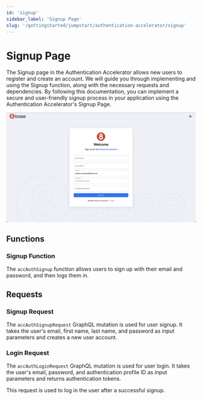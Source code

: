```yaml
---
id: 'signup'
sidebar_label: 'Signup Page'
slug: '/gettingstarted/jumpstart/authentication-accelerator/signup'
---
```

# Signup Page

The Signup page in the Authentication Accelerator allows new users to register and create an account. We will guide you through implementing and using the Signup function, along with the necessary requests and dependencies. By following this documentation, you can implement a secure and user-friendly signup process in your application using the Authentication Accelerator's Signup Page.


![Signup Page](../_images/signupPage.png)

## Functions

### Signup Function

The `accAuthSignup` function allows users to sign up with their email and password, and then logs them in. <!-- Here's an annotated code snippet explaining how it works. -->

## Requests

### Signup Request

The `accAuthSignupRequest` GraphQL mutation is used for user signup. It takes the user's email, first name, last name, and password as input parameters and creates a new user account. <!-- Here's the request:-->

### Login Request

The `accAuthLoginRequest` GraphQL mutation is used for user login. It takes the user's email, password, and authentication profile ID as input parameters and returns authentication tokens. <!-- Here's the request:-->

This request is used to log in the user after a successful signup.